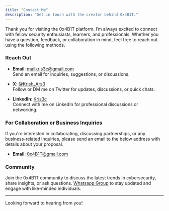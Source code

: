 ```yaml
---
title: "Contact Me"
description: "Get in touch with the creator behind 0x4B1T."
---
```


Thank you for visiting the 0x4B1T platform. I’m always excited to connect with fellow security enthusiasts, learners, and professionals. Whether you have a question, feedback, or collaboration in mind, feel free to reach out using the following methods.

### Reach Out

- **Email**: [mailkris3c@gmail.com](mailto:mailkris3c@gmail.com)  
  Send an email for inquiries, suggestions, or discussions.

- **X**: [@Krish_Ars3](https://X.com/krish_ars3)  
  Follow or DM me on Twitter for updates, discussions, or quick chats.

- **LinkedIn**: [Kris3c](https://www.linkedin.com/in/kris3c/)  
  Connect with me on LinkedIn for professional discussions or networking.

### For Collaboration or Business Inquiries

If you're interested in collaborating, discussing partnerships, or any business-related inquiries, please send an email to the below address with details about your proposal.

- **Email**: [0x4B1T@gmail.com](mailto:0x4B1T@gmail.com)  


### Community

Join the 0x4B1T community to discuss the latest trends in cybersecurity, share insights, or ask questions. [Whatsapp Group](https://chat.whatsapp.com/HOJpyncUr558i7hYtNZeer) to stay updated and engage with like-minded individuals.

---

Looking forward to hearing from you!
